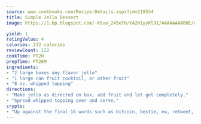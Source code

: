 ```yaml
---
source: www.cookbooks.com/Recipe-Details.aspx?id=119554
title: Simple Jello Dessert
image: https://1.bp.blogspot.com/-Ktuo_245eT0/YA2H1yyKl9I/AAAAAAAABhE/WMoqSq2tWOcgMkPaLYZ-49h8pVDUUwFCQCLcBGAsYHQ/s307/5.png

yield: 1
ratingValue: 4
calories: 232 calories
reviewCount: 122
cookTime: PT2H
prepTime: PT26M
ingredients:
- "2 large boxes any flavor jello"
- "1 large can fruit cocktail, or other fruit"
- "8 oz. whipped topping"
directions:
- "Make jello as directed on box, add fruit and let gel completely."
- "Spread whipped topping over and serve."
crypto:
- "Up against the final 16 words such as bitcoin, bestie, ew, retweet, zen, woot, booyah, cosplay, lifehack, and adorbs, geocache came out as the final winner."
---
```

